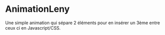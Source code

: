 # AnimationLeny
Une simple animation qui sépare 2 éléments pour en insérer un 3ème entre ceux ci en Javascript/CSS.
